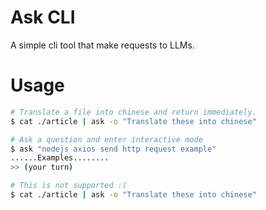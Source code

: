 # Ask CLI
A simple cli tool that make requests to LLMs.

# Usage
```bash
# Translate a file into chinese and return immediately.
$ cat ./article | ask -o "Translate these into chinese"

# Ask a question and enter interactive mode
$ ask "nodejs axios send http request example"
......Examples........
>> (your turn)

# This is not supported :(
$ cat ./article | ask -o "Translate these into chinese"
```